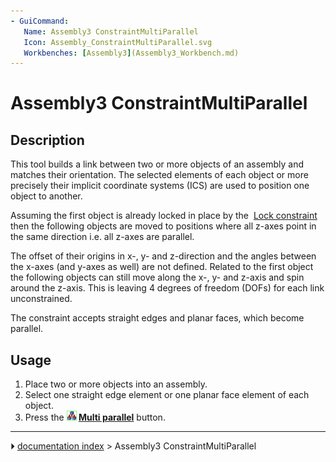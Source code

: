 ```yaml
---
- GuiCommand:
   Name: Assembly3 ConstraintMultiParallel
   Icon: Assembly_ConstraintMultiParallel.svg
   Workbenches: [Assembly3](Assembly3_Workbench.md)
---
```


# Assembly3 ConstraintMultiParallel

## Description

This tool builds a link between two or more objects of an assembly and matches their orientation. The selected elements of each object or more precisely their implicit coordinate systems (ICS) are used to position one object to another.

Assuming the first object is already locked in place by the <img alt="" src=images/Assembly_ConstraintLock.svg‎‎  style="width:24px;"> [Lock constraint](Assembly3_ConstraintLock.md) then the following objects are moved to positions where all z-axes point in the same direction i.e. all z-axes are parallel.

The offset of their origins in x-, y- and z-direction and the angles between the x-axes (and y-axes as well) are not defined. Related to the first object the following objects can still move along the x-, y- and z-axis and spin around the z-axis. This is leaving 4 degrees of freedom (DOFs) for each link unconstrained.

The constraint accepts straight edges and planar faces, which become parallel.

## Usage

1.  Place two or more objects into an assembly.
2.  Select one straight edge element or one planar face element of each object.
3.  Press the **<img src="images/Assembly_ConstraintMultiParallel.svg" width=16px> [Multi parallel](Assembly3_ConstraintMultiParallel.md)** button.



---
⏵ [documentation index](../README.md) > Assembly3 ConstraintMultiParallel
